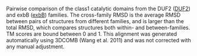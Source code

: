 Pairwise comparison of the class1 catalytic domains from the DUF2 (<a href='/class1/DUF2'>DUF2</a>) and exbB (<a href='/class1/exbB'>exbB</a>) families. 
	The cross-family RMSD is the average RMSD between pairs of structures from different families, and is
	 larger than the total RMSD, which compares structures both within- and between-families. TM scores are bound between 0 and 1. 
	 This alignment was generated automatically using 3DCOMB (Wang et al. 2011) and was not corrected with any manual adjustment.
